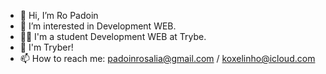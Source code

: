 - 👋 Hi, I’m Ro Padoin
- 👀 I’m interested in Development WEB.
- 👩‍🎓 I'm a student Development WEB at Trybe.
- 🚀 I'm Tryber!
- 📫 How to reach me: padoinrosalia@gmail.com / koxelinho@icloud.com


